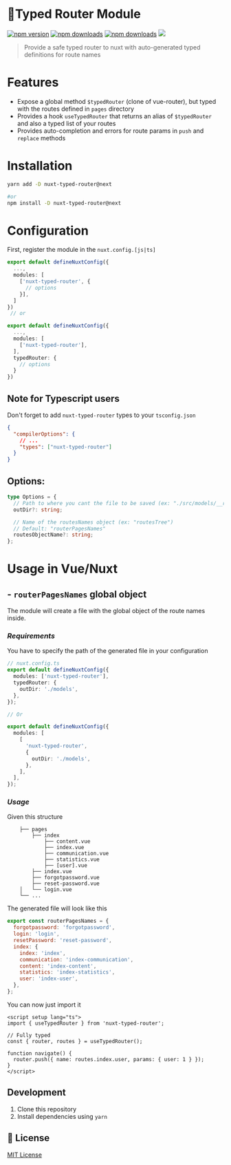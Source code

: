 # 🚦Typed Router Module

[![npm version][npm-version-src]][npm-version-href]
[![npm downloads][npm-downloads-src]][npm-downloads-href]
[![npm downloads][npm-total-downloads-src]][npm-downloads-href]
<img src='https://img.shields.io/npm/l/simple-graphql-to-typescript.svg'>

[npm-version-src]: https://img.shields.io/npm/v/nuxt-typed-router.svg
[npm-version-href]: https://www.npmjs.com/package/nuxt-typed-router
[npm-downloads-src]: https://img.shields.io/npm/dm/nuxt-typed-router.svg
[npm-total-downloads-src]: https://img.shields.io/npm/dt/nuxt-typed-router.svg
[npm-downloads-href]: https://www.npmjs.com/package/nuxt-typed-router

> Provide a safe typed router to nuxt with auto-generated typed definitions for route names

# Features

- Expose a global method `$typedRouter` (clone of vue-router), but typed with the routes defined in `pages` directory
- Provides a hook `useTypedRouter` that returns an alias of `$typedRouter` and also a typed list of your routes
- Provides auto-completion and errors for route params in `push` and `replace` methods

# Installation

```bash
yarn add -D nuxt-typed-router@next

#or
npm install -D nuxt-typed-router@next
```

# Configuration

First, register the module in the `nuxt.config.[js|ts]`

```ts
export default defineNuxtConfig({
  ...,
  modules: [
    ['nuxt-typed-router', {
      // options
    }],
  ]
})
 // or

export default defineNuxtConfig({
  ...,
  modules: [
    ['nuxt-typed-router'],
  ],
  typedRouter: {
    // options
  }
})
```

## Note for Typescript users

Don't forget to add `nuxt-typed-router` types to your `tsconfig.json`

```json
{
  "compilerOptions": {
    // ...
    "types": ["nuxt-typed-router"]
  }
}
```

## Options:

```ts
type Options = {
  // Path to where you cant the file to be saved (ex: "./src/models/__routes.ts")
  outDir?: string;

  // Name of the routesNames object (ex: "routesTree")
  // Default: "routerPagesNames"
  routesObjectName?: string;
};
```

# Usage in Vue/Nuxt

## - `routerPagesNames` global object

The module will create a file with the global object of the route names inside.

### **_Requirements_**

You have to specify the path of the generated file in your configuration

```ts
// nuxt.config.ts
export default defineNuxtConfig({
  modules: ['nuxt-typed-router'],
  typedRouter: {
    outDir: './models',
  },
});

// Or

export default defineNuxtConfig({
  modules: [
    [
      'nuxt-typed-router',
      {
        outDir: './models',
      },
    ],
  ],
});
```

### _Usage_

Given this structure

        ├── pages
            ├── index
                ├── content.vue
                ├── index.vue
                ├── communication.vue
                ├── statistics.vue
                ├── [user].vue
            ├── index.vue
            ├── forgotpassword.vue
            ├── reset-password.vue
        │   └── login.vue
        └── ...

The generated file will look like this

```javascript
export const routerPagesNames = {
  forgotpassword: 'forgotpassword',
  login: 'login',
  resetPassword: 'reset-password',
  index: {
    index: 'index',
    communication: 'index-communication',
    content: 'index-content',
    statistics: 'index-statistics',
    user: 'index-user',
  },
};
```

You can now just import it

```vue
<script setup lang="ts">
import { useTypedRouter } from 'nuxt-typed-router';

// Fully typed
const { router, routes } = useTypedRouter();

function navigate() {
  router.push({ name: routes.index.user, params: { user: 1 } });
}
</script>
```

## Development

1. Clone this repository
2. Install dependencies using `yarn`

## 📑 License

[MIT License](./LICENSE)
